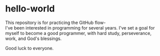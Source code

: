 # hello-world
This repository is for practicing the GitHub flow- <br/>
I've been interested in programming for several years.
I've set a goal for myself to become a good programmer, with hard study, perseverance, work, and God's blessings.

Good luck to everyone.

